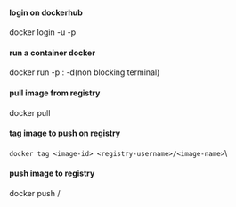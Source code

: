#### login on dockerhub
docker login -u <username> -p <password>

#### run a container docker
docker run -p <port-from>:<port-to> -d(non blocking terminal) <registry-path> 

#### pull image from registry
docker pull <registry-path>

#### tag image to push on registry
`docker tag <image-id> <registry-username>/<image-name>`\

#### push image to registry
docker push <registry-username>/<image-name>
